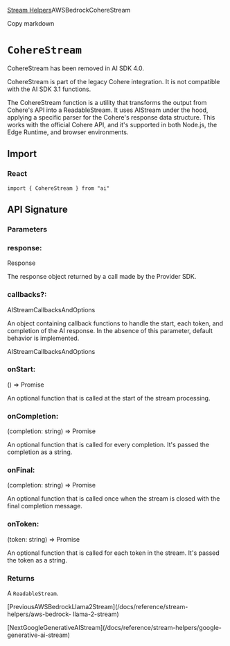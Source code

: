 [Stream Helpers](/docs/reference/stream-helpers)AWSBedrockCohereStream

Copy markdown

# `CohereStream`

CohereStream has been removed in AI SDK 4.0.

CohereStream is part of the legacy Cohere integration. It is not compatible
with the AI SDK 3.1 functions.

The CohereStream function is a utility that transforms the output from
Cohere's API into a ReadableStream. It uses AIStream under the hood, applying
a specific parser for the Cohere's response data structure. This works with
the official Cohere API, and it's supported in both Node.js, the Edge Runtime,
and browser environments.

## Import

### React

    
    
    import { CohereStream } from "ai"

## API Signature

### Parameters

### response:

Response

The response object returned by a call made by the Provider SDK.

### callbacks?:

AIStreamCallbacksAndOptions

An object containing callback functions to handle the start, each token, and
completion of the AI response. In the absence of this parameter, default
behavior is implemented.

AIStreamCallbacksAndOptions

### onStart:

() => Promise<void>

An optional function that is called at the start of the stream processing.

### onCompletion:

(completion: string) => Promise<void>

An optional function that is called for every completion. It's passed the
completion as a string.

### onFinal:

(completion: string) => Promise<void>

An optional function that is called once when the stream is closed with the
final completion message.

### onToken:

(token: string) => Promise<void>

An optional function that is called for each token in the stream. It's passed
the token as a string.

### Returns

A `ReadableStream`.

[PreviousAWSBedrockLlama2Stream](/docs/reference/stream-helpers/aws-bedrock-
llama-2-stream)

[NextGoogleGenerativeAIStream](/docs/reference/stream-helpers/google-
generative-ai-stream)

